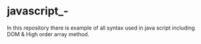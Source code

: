 # javascript_-
In this repository there is example of all   syntax used in java script including DOM &amp; High order array method. 

